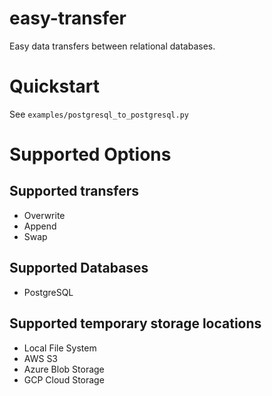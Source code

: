 # easy-transfer
Easy data transfers between relational databases.

# Quickstart
See `examples/postgresql_to_postgresql.py`

# Supported Options
## Supported transfers
 - Overwrite
 - Append
 - Swap

## Supported Databases
 - PostgreSQL

## Supported temporary storage locations
 - Local File System
 - AWS S3
 - Azure Blob Storage
 - GCP Cloud Storage

